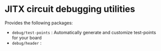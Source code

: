 # JITX circuit debugging utilities

Provides the following packages:
* `debug/test-points` : Automatically generate and customize test-points for your board
* `debug/header` : 
